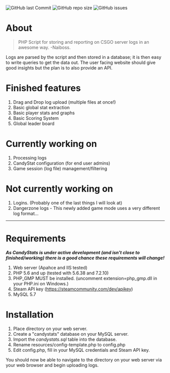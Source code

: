 ![GitHub last Commit](https://img.shields.io/github/last-commit/krofunk/candystats.svg)
![GitHub repo size](https://img.shields.io/github/repo-size/krofunk/candystats.svg)
![GitHub issues](https://img.shields.io/github/issues/krofunk/candystats.svg)
# About
> PHP Script for storing and reporting on CSGO server logs in an awesome way.
> -Naiboss.

Logs are parsed by the script and then stored in a database; it is then easy to write queries to get the data out. 
The user facing website should give good insights but the plan is to also provide an API. 

# Finished features
1. Drag and Drop log upload (multiple files at once!)
2. Basic global stat extraction
3. Basic player stats and graphs
4. Basic Scoring System
5. Global leader board

# Currently working on
1. Processing logs
2. CandyStat configuration (for end user admins)
3. Game session (log file) management/filtering

# Not currently working on
1. Logins. (Probably one of the last things I will look at)
2. Dangerzone logs - This newly added game mode uses a very different log format...

---
# Requirements
**_As CandyStats is under active development (and isn't close to finished/working) there is a good chance these requirements will change!_**
1. Web server (Apahce and IIS tested)
2. PHP 5.6 and up (tested with 5.6.38 and 7.2.10)
3. PHP_GMP MUST be installed. (uncomment extension=php_gmp.dll in your PHP.ini on Windows.)
4. Steam API key (https://steamcommunity.com/dev/apikey)
3. MySQL 5.7

# Installation
1. Place directory on your web server. 
2. Create a "candystats" database on your MySQL server.
3. Import the _candystats.sql_ table into the database.
4. Rename resources/config-template.php to config.php
5. Edit config.php, fill in your MySQL credentials and Steam API key.

You should now be able to navigate to the directory on your web server via your web browser and begin uploading logs.
